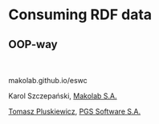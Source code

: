 # Consuming RDF data
## OOP-way

<br/>
<br/>
<a href="https://github.com/makolab/eswc/"><i class="fa fa-github"></i></a>
makolab.github.io/eswc

Karol Szczepański, [Makolab S.A.](http://makolab.net)

[Tomasz Pluskiewicz](http://twitter.com/tpluscode), [PGS Software S.A.](http://pgs-soft.com)
